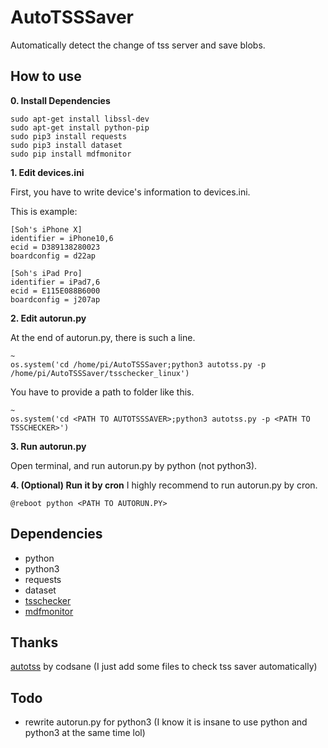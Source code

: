 # AutoTSSSaver
Automatically detect the change of tss server and save blobs.

## How to use

**0. Install Dependencies**

```
sudo apt-get install libssl-dev
sudo apt-get install python-pip
sudo pip3 install requests
sudo pip3 install dataset
sudo pip install mdfmonitor
```

**1. Edit devices.ini**

First, you have to write device's information to devices.ini.

This is example:

```
[Soh's iPhone X]
identifier = iPhone10,6
ecid = D389138280023
boardconfig = d22ap

[Soh's iPad Pro]
identifier = iPad7,6
ecid = E115E088B6000
boardconfig = j207ap
```


**2. Edit autorun.py**

At the end of autorun.py, there is such a line.

```
~
os.system('cd /home/pi/AutoTSSSaver;python3 autotss.py -p /home/pi/AutoTSSSaver/tsschecker_linux')
```

You have to provide a path to folder like this.

```
~
os.system('cd <PATH TO AUTOTSSSAVER>;python3 autotss.py -p <PATH TO TSSCHECKER>')
```

**3. Run autorun.py**

Open terminal, and run autorun.py by python (not python3).


**4. (Optional) Run it by cron**
I highly recommend to run autorun.py by cron.

```
@reboot python <PATH TO AUTORUN.PY>
```


## Dependencies
- python
- python3
- requests
- dataset
- [tsschecker](https://github.com/encounter/tsschecker/releases)
- [mdfmonitor](https://github.com/alice1017/mdfmonitor)

## Thanks
[autotss](https://github.com/codsane/autotss) by codsane
(I just add some files to check tss saver automatically)

## Todo
- rewrite autorun.py for python3
(I know it is insane to use python and python3 at the same time lol)
